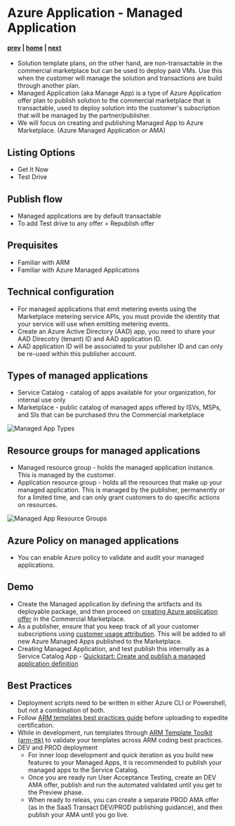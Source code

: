 # Azure Application - Managed Application
#### [prev](./saastransact.md) | [home](./welcome.md)  | [next](./references.md)
- Solution template plans, on the other hand, are non-transactable in the commercial marketplace but can be used to deploy paid VMs. Use this when the customer will manage the solution and transactions are build through another plan.
- Managed Application (aka Manage App) is a type of Azure Application offer plan to publish solution to the commercial marketplace that is transactable, used to deploy solution into the customer's subscription that will be managed by the partner/publisher.  
- We will focus on creating and publishing Managed App to Azure Marketplace. (Azure Managed Application or AMA)

## Listing Options
- Get It Now
- Test Drive

## Publish flow
- Managed applications are by default transactable
- To add Test drive to any offer = Republish offer

## Prequisites 
- Familiar with ARM
- Familiar with Azure Managed Applications

## Technical configuration
- For managed applications that emit metering events using the Marketplace metering service APIs, you must provide the identity that your service will use when emitting metering events.
- Create an Azure Active Directory (AAD) app, you need to share your AAD Direcotry (tenant) ID and AAD application ID.
- AAD application ID will be associated to your publisher ID and can only be re-used within this publisher account.

## Types of managed applications
- Service Catalog - catalog of apps available for your organization, for internal use only
- Marketplace - public catalog of managed apps offered by ISVs, MSPs, and SIs that can be purchased thru the Commercial marketplace

![Managed App Types](https://docs.microsoft.com/en-au/azure/azure-resource-manager/managed-applications/media/overview/manage_app_options.png)

## Resource groups for managed applications
- Managed resource group - holds the managed application instance.  This is managed by the customer.
- Application resource group - holds all the resources that make up your managed application. This is managed by the publisher, permanently or for a limited time, and can only grant customers to do specific actions on resources. 

![Managed App Resource Groups](https://docs.microsoft.com/en-au/azure/azure-resource-manager/managed-applications/media/overview/access.png)

## Azure Policy on managed applications
- You can enable Azure policy to validate and audit your managed applications.

## Demo
- Create the Managed application by defining the artifacts and its deployable package, and then proceed on [creating Azure application offer](https://docs.microsoft.com/en-us/azure/marketplace/create-new-azure-apps-offer) in the Commercial Marketplace.
- As a publisher, ensure that you keep track of all your customer subscriptions using [customer usage attribution](https://docs.microsoft.com/en-us/azure/marketplace/azure-partner-customer-usage-attribution).  This will be added to all new Azure Managed Apps published to the Marketplace.
- Creating Managed Application, and test publish this internally as a Service Catalog App - [Quickstart: Create and publish a managed application definition](https://docs.microsoft.com/en-us/azure/azure-resource-manager/managed-applications/publish-service-catalog-app?tabs=azure-powershell)

## Best Practices
- Deployment scripts need to be written in either Azure CLI or Powershell, but not a combination of both.
- Follow [ARM templates best practices guide](https://aka.ms/Best-Practices-Guide) before uploading to expedite certification.
- While in development, run templates through [ARM Template Toolkit (arm-ttk)](https://github.com/Azure/arm-ttk) to validate your templates across ARM coding best practices.
- DEV and PROD deployment
  - For inner loop development and quick iteration as you build new features to your Managed Apps, it is recommended to publish your managed apps to the Service Catalog.  
  - Once you are ready run User Acceptance Testing,  create an DEV AMA offer, publish and run the automated validated until you get to the Preview phase. 
  - When ready to releas, you can create a separate PROD AMA offer (as in the SaaS Transact DEV/PROD publishing guidance), and then publish your AMA until you go live.
